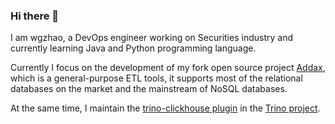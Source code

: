 ### Hi there 👋

I am wgzhao, a DevOps engineer working on Securities industry and currently learning Java and Python programming language.

Currently I focus on the development of my fork open source project [Addax](https://github.com/wgzhao/Addax), which is a general-purpose ETL tools, it supports most of the relational databases on the market and the mainstream of NoSQL databases.

At the same time, I maintain the [trino-clickhouse plugin](https://github.com/trinodb/trino/tree/master/plugin/trino-clickhouse) in the [Trino project](https://github.com/trinodb/trino).
